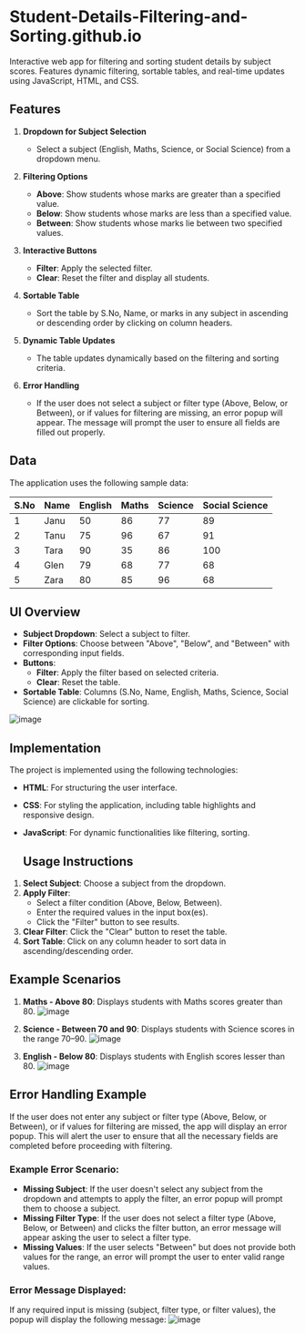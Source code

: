 # Student-Details-Filtering-and-Sorting.github.io
Interactive web app for filtering and sorting student details by subject scores. Features dynamic filtering, sortable tables, and real-time updates using JavaScript, HTML, and CSS.


## Features

1. **Dropdown for Subject Selection**
   - Select a subject (English, Maths, Science, or Social Science) from a dropdown menu.

2. **Filtering Options**
   - **Above**: Show students whose marks are greater than a specified value.
   - **Below**: Show students whose marks are less than a specified value.
   - **Between**: Show students whose marks lie between two specified values.

3. **Interactive Buttons**
   - **Filter**: Apply the selected filter.
   - **Clear**: Reset the filter and display all students.

4. **Sortable Table**
   - Sort the table by S.No, Name, or marks in any subject in ascending or descending order by clicking on column headers.

5. **Dynamic Table Updates**
    - The table updates dynamically based on the filtering and sorting criteria.

6. **Error Handling**
   - If the user does not select a subject or filter type (Above, Below, or Between), or if values for filtering are missing, an error popup will appear. The message will prompt the user to ensure all fields are filled out properly.
  
## Data

The application uses the following sample data:

| S.No | Name | English | Maths | Science | Social Science |
|------|------|---------|-------|---------|----------------|
| 1    | Janu | 50      | 86    | 77      | 89             |
| 2    | Tanu | 75      | 96    | 67      | 91             |
| 3    | Tara | 90      | 35    | 86      | 100            |
| 4    | Glen | 79      | 68    | 77      | 68             |
| 5    | Zara | 80      | 85    | 96      | 68             |

## UI Overview

- **Subject Dropdown**: Select a subject to filter.
- **Filter Options**: Choose between "Above", "Below", and "Between" with corresponding input fields.
- **Buttons**:
  - **Filter**: Apply the filter based on selected criteria.
  - **Clear**: Reset the table.
- **Sortable Table**: Columns (S.No, Name, English, Maths, Science, Social Science) are clickable for sorting.

![image](https://github.com/user-attachments/assets/3835aab5-5b1d-4976-aa1f-9a7d975dc68e)

## Implementation

The project is implemented using the following technologies:

- **HTML**: For structuring the user interface.
- **CSS**: For styling the application, including table highlights and responsive design.
- **JavaScript**: For dynamic functionalities like filtering, sorting.

  ## Usage Instructions

1. **Select Subject**: Choose a subject from the dropdown.
2. **Apply Filter**:
   - Select a filter condition (Above, Below, Between).
   - Enter the required values in the input box(es).
   - Click the "Filter" button to see results.
3. **Clear Filter**: Click the "Clear" button to reset the table.
4. **Sort Table**: Click on any column header to sort data in ascending/descending order.

## Example Scenarios

1. **Maths - Above 80**: Displays students with Maths scores greater than 80.
   ![image](https://github.com/user-attachments/assets/ae7d6cc0-6461-418f-80c2-230f3472187d)

2. **Science - Between 70 and 90**: Displays students with Science scores in the range 70–90.
   ![image](https://github.com/user-attachments/assets/77f6d7ab-bdf6-4202-8ba9-d1f864a2d42d)

3. **English - Below 80**: Displays students with English scores lesser than 80.
   ![image](https://github.com/user-attachments/assets/509631b1-523d-4880-8d09-b2008412dafe)

## Error Handling Example

If the user does not enter any subject or filter type (Above, Below, or Between), or if values for filtering are missed, the app will display an error popup. This will alert the user to ensure that all the necessary fields are completed before proceeding with filtering.

### Example Error Scenario:

- **Missing Subject**: If the user doesn't select any subject from the dropdown and attempts to apply the filter, an error popup will prompt them to choose a subject.
- **Missing Filter Type**: If the user does not select a filter type (Above, Below, or Between) and clicks the filter button, an error message will appear asking the user to select a filter type.
- **Missing Values**: If the user selects "Between" but does not provide both values for the range, an error will prompt the user to enter valid range values.

### Error Message Displayed:
If any required input is missing (subject, filter type, or filter values), the popup will display the following message:
![image](https://github.com/user-attachments/assets/c7336d23-3232-421a-ad30-edd6fa2d74b3)




   




